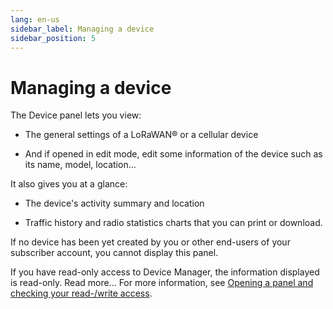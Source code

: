 ```yaml
---
lang: en-us
sidebar_label: Managing a device
sidebar_position: 5
---
```


# Managing a device

The Device panel lets you view:

- The general settings of a LoRaWAN® or a cellular device

- And if opened in edit mode, edit some information of the device such
  as its name, model, location\...

It also gives you at a glance:

- The device's activity summary and location

- Traffic history and radio statistics charts that you can print or
  download.

If no device has been yet created by you or other end-users of your
subscriber account, you cannot display this panel.

If you have read-only access to Device Manager, the information
displayed is read-only. Read more\... For more information, see [Opening
a panel and checking your read-/write
access](../use-interface.md#opening-a-panel-and-checking-your-read-write-access).
